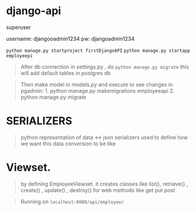 # django-api

superuser 

username: djangooadmin1234
pw: djangoadmin1234

``` python manage.py startproject firstDjangoAPI ```
``` python manage.py startapp employeepi ```

> After db connection in settings.py , do ``` python manage.py migrate ``` this will add default tables in postgres db

> Then make model in models.py and execute to see changes in pgadmin: 
    1. python manage.py makemigrations employeeapi
    2. python manage.py migrate

# SERIALIZERS
> python representation of data <-> json
> serializers used to define how we want this data conversion to be like

# Viewset.
> by defining EmployeeViewset. it creates classes like list(), retrieve() , create() , update() , destroy()
> for web methods like get put post

> Running on ```localhost:8000/api/employee/```